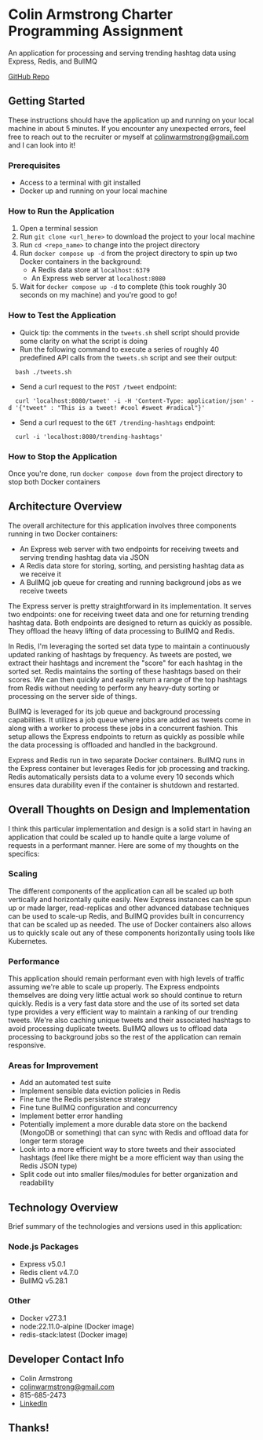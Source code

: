 # Colin Armstrong Charter Programming Assignment

An application for processing and serving trending hashtag data using Express, Redis, and BullMQ

[GitHub Repo](http://localhost)

## Getting Started

These instructions should have the application up and running on your local machine in about 5 minutes. If you encounter
any unexpected errors, feel free to reach out to the recruiter or myself at colinwarmstrong@gmail.com and I can look
into it!

### Prerequisites

- Access to a terminal with git installed
- Docker up and running on your local machine

### How to Run the Application

1. Open a terminal session 
2. Run `git clone <url_here>` to download the project to your local machine
3. Run `cd <repo_name>` to change into the project directory
3. Run `docker compose up -d` from the project directory to spin up two Docker containers in the background:
    - A Redis data store at `localhost:6379`
    - An Express web server at `localhost:8080`
5. Wait for `docker compose up -d` to complete (this took roughly 30 seconds on my machine) 
and you're good to go!

### How to Test the Application
- Quick tip: the comments in the `tweets.sh` shell script should provide some clarity on what the script is doing
- Run the following command to execute a series of roughly 40 predefined API calls from the `tweets.sh` script and see their output:
```shell
  bash ./tweets.sh
```


- Send a curl request to the `POST /tweet` endpoint:
```shell
  curl 'localhost:8080/tweet' -i -H 'Content-Type: application/json' -d '{"tweet" : "This is a tweet! #cool #sweet #radical"}'
```

- Send a curl request to the `GET /trending-hashtags` endpoint:
```shell
  curl -i 'localhost:8080/trending-hashtags'
```

### How to Stop the Application
Once you're done, run `docker compose down` from the project directory to stop both Docker containers

## Architecture Overview

The overall architecture for this application involves three components running in two Docker containers:
- An Express web server with two endpoints for receiving tweets and serving trending hashtag data via JSON
- A Redis data store for storing, sorting, and persisting hashtag data as we receive it
- A BullMQ job queue for creating and running background jobs as we receive tweets

The Express server is pretty straightforward in its implementation. It serves two endpoints: one for receiving tweet
data and one for returning trending hashtag data. Both endpoints are designed to return as quickly as possible. They 
offload the heavy lifting of data processing to BullMQ and Redis.

In Redis, I'm leveraging the sorted set data type to maintain a continuously updated ranking of hashtags by
frequency. As tweets are posted, we extract their hashtags and increment the "score" for each hashtag in the sorted
set. Redis maintains the sorting of these hashtags based on their scores. We can then quickly and easily return
a range of the top hashtags from Redis without needing to perform any heavy-duty sorting or processing on the server
side of things.

BullMQ is leveraged for its job queue and background processing capabilities. It utilizes a job queue where jobs are
added as tweets come in along with a worker to process these jobs in a concurrent fashion. This setup allows the 
Express endpoints to return as quickly as possible while the data processing is offloaded and handled in the background.

Express and Redis run in two separate Docker containers. BullMQ runs in the Express container but leverages Redis for
job processing and tracking. Redis automatically persists data to a volume every 10 seconds which ensures 
data durability even if the container is shutdown and restarted.

## Overall Thoughts on Design and Implementation

I think this particular implementation and design is a solid start in having an application that could 
be scaled up to handle quite a large volume of requests in a performant manner. Here are some of my thoughts on
the specifics:

### Scaling
The different components of the application can all be scaled up both vertically and horizontally quite easily.
New Express instances can be spun up or made larger, read-replicas and other advanced database techniques can be used to 
scale-up Redis, and BullMQ provides built in concurrency that can be scaled up as needed. The use of Docker containers 
also allows us to quickly scale out any of these components horizontally using tools like Kubernetes.

### Performance
This application should remain performant even with high levels of traffic assuming we're able to scale up properly. The 
Express endpoints themselves are doing very little actual work so should continue to return quickly. Redis is a very 
fast data store and the use of its sorted set data type provides a very efficient way to maintain a ranking of our
trending tweets. We're also caching unique tweets and their associated hashtags to avoid processing duplicate tweets.
BullMQ allows us to offload data processing to background jobs so the rest of the application can remain responsive.

### Areas for Improvement
- Add an automated test suite
- Implement sensible data eviction policies in Redis
- Fine tune the Redis persistence strategy
- Fine tune BullMQ configuration and concurrency
- Implement better error handling
- Potentially implement a more durable data store on the backend (MongoDB or something) that can sync with
Redis and offload data for longer term storage
- Look into a more efficient way to store tweets and their associated hashtags (feel like there might be
a more efficient way than using the Redis JSON type)
- Split code out into smaller files/modules for better organization and readability

## Technology Overview

Brief summary of the technologies and versions used in this application:

### Node.js Packages
- Express v5.0.1
- Redis client v4.7.0
- BullMQ v5.28.1

### Other
- Docker v27.3.1
- node:22.11.0-alpine (Docker image)
- redis-stack:latest (Docker image)

## Developer Contact Info

- Colin Armstrong
- colinwarmstrong@gmail.com
- 815-685-2473
-  [LinkedIn](https://www.linkedin.com/in/colinwarmstrong/)

## Thanks!
